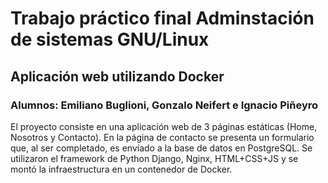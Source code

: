 # Trabajo práctico final Adminstación de sistemas GNU/Linux

## Aplicación web utilizando Docker

### Alumnos: Emiliano Buglioni, Gonzalo Neifert e Ignacio Piñeyro

El proyecto consiste en una aplicación web de 3 páginas estáticas (Home, Nosotros y Contacto). En la 
página de contacto se presenta un formulario que, al ser completado, es envíado a la base de
datos en PostgreSQL. Se utilizaron el framework de Python Django, Nginx, HTML+CSS+JS y se montó la
infraestructura en un contenedor de Docker.
